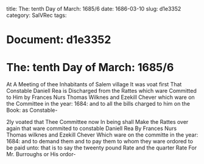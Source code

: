 title: The: tenth Day of March: 1685/6
date: 1686-03-10
slug: d1e3352
category: SalVRec
tags: 




# Document: d1e3352


# The: tenth Day of March: 1685/6

At A Meeting of thee Inhabitants of Salem village It was voat first That Constable Daniell Rea is Discharged from the Rattes which ware Committed to Him by Frances Nurs Thomas Wilknes and Ezekill Chever which ware on the Committee in the year: 1684: and to all the bills charged to him on the Book: as Constable-

2ly voated that Thee Committee now In being shall Make the Rattes over again that ware commited to constable Daniell Rea By Frances Nurs Thomas wilknes and Ezekill Chever Which ware on the committe in the year: 1684: and to demand them and to pay them to whom they ware ordored to be paid unto: that is to say the tweenty pound Rate and the quarter Rate For Mr. Burroughs or His ordor-

